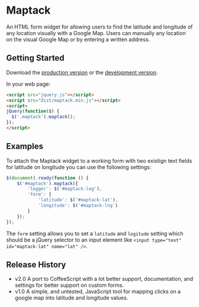 # Maptack

An HTML form widget for allowing users to find the latitude and longitude
of any location visually with a Google Map. Users can manually any location
on the visual Google Map or by entering a written address.

## Getting Started

Download the [production version][min] or the [development version][max].

[min]: https://raw.github.com/jimmyhillis/maptack/master/dist/maptack.min.js
[max]: https://raw.github.com/jimmyhillis/maptack/master/dist/maptack.js

In your web page:

```html
<script src="jquery.js"></script>
<script src="dist/maptack.min.js"></script>
<script>
jQuery(function($) {
  $('.maptack').maptack();
});
</script>
```

## Examples

To attach the Maptack widget to a working form with two existign text
fields for latitude on longitude you can use the following settings:

```javascript
$(document).ready(function () {
    $('#maptack').maptack({
        'logger': $('#maptack-log'),
        'form': {
            'latitude': $('#maptack-lat'),
            'longitude': $('#maptack-lng')
        }
    });
});
```

The `form` setting allows you to set a `latitude` and `logitude` setting which
should be a jQuery selector to an input element like
`<input type="text" id="maptack-lat" name="lat" />`.

## Release History

- v2.0 A port to CoffeeScript with a lot better support, documentation, and
  settings for better support on custom forms.
- v1.0 A simple, and untested, JavaScript tool for mapping clicks on a google
  map into latitude and longitude values.
